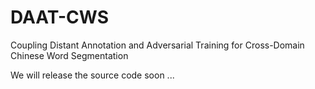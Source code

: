 # DAAT-CWS
Coupling Distant Annotation and Adversarial Training for Cross-Domain Chinese Word Segmentation

We will release the source code soon ...
